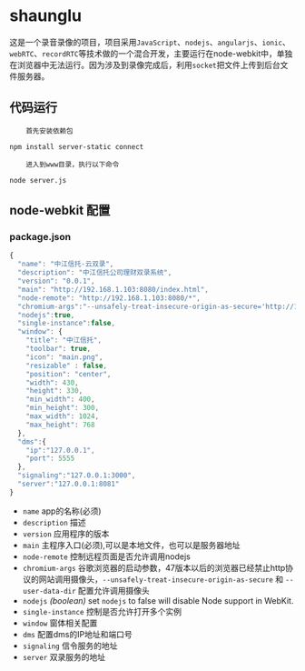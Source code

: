 # shaunglu
这是一个录音录像的项目，项目采用`JavaScript`、`nodejs`、`angularjs`、`ionic`、`webRTC`、`recordRTC`等技术做的一个混合开发，主要运行在node-webkit中，单独在浏览器中无法运行。因为涉及到录像完成后，利用`socket`把文件上传到后台文件服务器。
## 代码运行
        首先安装依赖包
```
npm install server-static connect
```

        进入到www目录，执行以下命令
```
node server.js
```

## node-webkit 配置
### package.json

``` Javascript
{
  "name": "中江信托-云双录",
  "description": "中江信托公司理财双录系统",
  "version": "0.0.1",
  "main": "http://192.168.1.103:8080/index.html",
  "node-remote": "http://192.168.1.103:8080/*",
  "chromium-args":"--unsafely-treat-insecure-origin-as-secure='http://192.168.1.103:8080' --user-data-dir=%appdata%\\Topcheer\\AnyChat",
  "nodejs":true,
  "single-instance":false,
  "window": {
    "title": "中江信托",    
    "toolbar": true,
    "icon": "main.png",
    "resizable" : false,
    "position": "center",
    "width": 430,
    "height": 330,
    "min_width": 400,
    "min_height": 300,
    "max_width": 1024,
    "max_height": 768
  },
  "dms":{
    "ip":"127.0.0.1",
    "port": 5555
  },
  "signaling":"127.0.0.1:3000",
  "server":"127.0.0.1:8081"
}
```

* `name` app的名称(必须)
* `description` 描述
* `version` 应用程序的版本
* `main` 主程序入口(必须),可以是本地文件，也可以是服务器地址
* `node-remote` 控制远程页面是否允许调用nodejs
* `chromium-args` 谷歌浏览器的启动参数，47版本以后的浏览器已经禁止http协议的网站调用摄像头，`--unsafely-treat-insecure-origin-as-secure` 和 `--user-data-dir` 配置允许调用摄像头
* `nodejs` *(boolean)* set `nodejs` to false will disable Node support in WebKit.
* `single-instance` 控制是否允许打开多个实例
* `window` 窗体相关配置
* `dms` 配置dms的IP地址和端口号
* `signaling` 信令服务的地址
* `server` 双录服务的地址